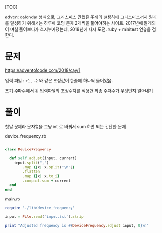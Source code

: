 [TOC]


advent calendar 형식으로, 크리스마스 관련된 주제의 설정하에 크리스마스까지 뭔가를 달성하기 위해서는 하루에 코딩 문제 2개씩을 풀어야하는 사이트. 2017년에 알게되어 며칠 풀어보다가 흐지부지됐는데, 2018년에 다시 도전. ruby + minitest 연습을 겸한다.

# 문제

https://adventofcode.com/2018/day/1

입력 파일 : `+1` , `-2` 와 같은 조정값이 한줄에 하나씩 들어있음.

초기 주파수에서 위 입력파일의 조정수치를 적용한 최종 주파수가 무엇인지 알아내기

# 풀이

첫날 문제라 문자열을 그냥 int 로 바꿔서 sum 하면 되는 간단한 문제.



device_frequency.rb

```ruby

class DeviceFrequency

  def self.adjust(input, current)
    input.split(",")
        .map {|x| x.split("\n")}
        .flatten
        .map {|x| x.to_i}
        .compact.sum + current
  end
end
```

main.rb

```ruby
require './lib/device_frequency'

input = File.read('input.txt').strip

print "Adjusted frequency is #{DeviceFrequency.adjust input, 0}\n"
```
